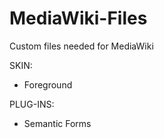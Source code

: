 # MediaWiki-Files
Custom files needed for MediaWiki


SKIN:
- Foreground


PLUG-INS:
- Semantic Forms
